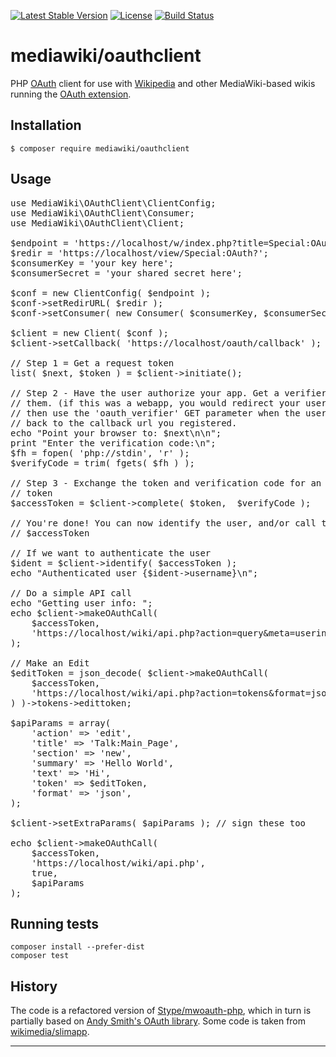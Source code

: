 [![Latest Stable Version]](https://packagist.org/packages/mediawiki/oauthclient)
[![License]](https://github.com/wikimedia/mediawiki-oauthclient-php/blob/master/COPYING)
[![Build Status]](https://travis-ci.org/wikimedia/mediawiki-oauthclient-php)

mediawiki/oauthclient
=====================

PHP [OAuth][] client for use with [Wikipedia][] and other MediaWiki-based
wikis running the [OAuth extension][].


Installation
------------

    $ composer require mediawiki/oauthclient


Usage
-----

<pre lang="php">
use MediaWiki\OAuthClient\ClientConfig;
use MediaWiki\OAuthClient\Consumer;
use MediaWiki\OAuthClient\Client;

$endpoint = 'https://localhost/w/index.php?title=Special:OAuth';
$redir = 'https://localhost/view/Special:OAuth?';
$consumerKey = 'your key here';
$consumerSecret = 'your shared secret here';

$conf = new ClientConfig( $endpoint );
$conf->setRedirURL( $redir );
$conf->setConsumer( new Consumer( $consumerKey, $consumerSecret ) );

$client = new Client( $conf );
$client->setCallback( 'https://localhost/oauth/callback' );

// Step 1 = Get a request token
list( $next, $token ) = $client->initiate();

// Step 2 - Have the user authorize your app. Get a verifier code from
// them. (if this was a webapp, you would redirect your user to $next,
// then use the 'oauth_verifier' GET parameter when the user is redirected
// back to the callback url you registered.
echo "Point your browser to: $next\n\n";
print "Enter the verification code:\n";
$fh = fopen( 'php://stdin', 'r' );
$verifyCode = trim( fgets( $fh ) );

// Step 3 - Exchange the token and verification code for an access
// token
$accessToken = $client->complete( $token,  $verifyCode );

// You're done! You can now identify the user, and/or call the API with
// $accessToken

// If we want to authenticate the user
$ident = $client->identify( $accessToken );
echo "Authenticated user {$ident->username}\n";

// Do a simple API call
echo "Getting user info: ";
echo $client->makeOAuthCall(
    $accessToken,
    'https://localhost/wiki/api.php?action=query&meta=userinfo&uiprop=rights&format=json'
);

// Make an Edit
$editToken = json_decode( $client->makeOAuthCall(
    $accessToken,
    'https://localhost/wiki/api.php?action=tokens&format=json'
) )->tokens->edittoken;

$apiParams = array(
    'action' => 'edit',
    'title' => 'Talk:Main_Page',
    'section' => 'new',
    'summary' => 'Hello World',
    'text' => 'Hi',
    'token' => $editToken,
    'format' => 'json',
);

$client->setExtraParams( $apiParams ); // sign these too

echo $client->makeOAuthCall(
    $accessToken,
    'https://localhost/wiki/api.php',
    true,
    $apiParams
);
</pre>


Running tests
-------------

    composer install --prefer-dist
    composer test


History
-------
The code is a refactored version of [Stype/mwoauth-php][], which in turn is
partially based on [Andy Smith's OAuth library][]. Some code is taken from
[wikimedia/slimapp][].


---
[OAuth]: https://en.wikipedia.org/wiki/OAuth
[Wikipedia]: https://www.wikipedia.org
[OAuth extension]: https://www.mediawiki.org/wiki/Extension:OAuth
[Stype/mwoauth-php]: https://github.com/Stype/mwoauth-php
[Andy Smith's OAuth library]: https://code.google.com/p/oauth/
[wikimedia/slimapp]: https://github.com/wikimedia/wikimedia-slimapp
[Latest Stable Version]: https://img.shields.io/packagist/v/mediawiki/oauthclient.svg?style=flat
[License]: https://img.shields.io/packagist/l/mediawiki/oauthclient.svg?style=flat
[Build Status]: https://img.shields.io/travis/wikimedia/mediawiki-oauthclient-php.svg?style=flat
